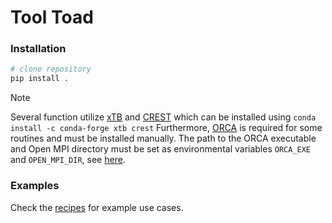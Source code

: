 # Tool Toad

### Installation
```bash
# clone repository
pip install .
```

> [!NOTE]
> Several function utilize [xTB](https://xtb-docs.readthedocs.io/en/latest/) and [CREST](https://crest-lab.github.io/crest-docs/) which can be installed using `conda install -c conda-forge xtb crest`
> Furthermore, [ORCA](https://www.faccts.de/orca/) is required for some routines and must be installed manually.
> The path to the ORCA executable and Open MPI directory must be set as environmental variables `ORCA_EXE` and `OPEN_MPI_DIR`, see [here](./recipes/qm_calculation.md).

### Examples
Check the [recipes](./recipes/) for example use cases.

